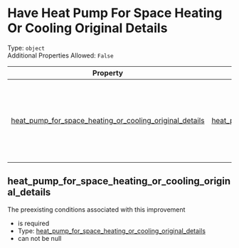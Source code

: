 
Have Heat Pump For Space Heating Or Cooling Original Details
============================================================
  
Type: `object`  
Additional Properties Allowed: `False`  
  

|Property|Type|Required|Format|Title|
| :---: | :---: | :---: | :---: | :---: |
|[heat_pump_for_space_heating_or_cooling_original_details](#heat_pump_for_space_heating_or_cooling_original_details)|[heat_pump_for_space_heating_or_cooling_original_details](heat_pump_for_space_heating_or_cooling_original_details.md)|:white_check_mark:||Heat Pump For Space Heating Or Cooling Original Details|

## heat_pump_for_space_heating_or_cooling_original_details
  
The preexisting conditions associated with this improvement  
  

- is required
- Type: [heat_pump_for_space_heating_or_cooling_original_details](heat_pump_for_space_heating_or_cooling_original_details.md)
- can not be null
